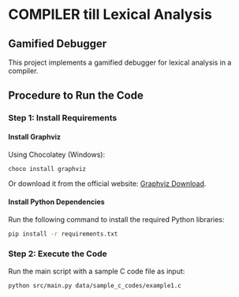 # COMPILER till Lexical Analysis

## Gamified Debugger

This project implements a gamified debugger for lexical analysis in a compiler.

## Procedure to Run the Code

### Step 1: Install Requirements

#### Install Graphviz

Using Chocolatey (Windows):
```bash
choco install graphviz
```

Or download it from the official website: [Graphviz Download](https://graphviz.org/download/).

#### Install Python Dependencies

Run the following command to install the required Python libraries:
```bash
pip install -r requirements.txt
```

### Step 2: Execute the Code

Run the main script with a sample C code file as input:
```bash
python src/main.py data/sample_c_codes/example1.c
